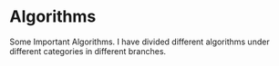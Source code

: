 # Algorithms
Some Important Algorithms.
I have divided different algorithms under different categories in different branches.

